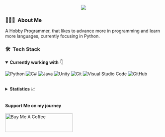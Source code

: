 <p align="center">
<img src="https://capsule-render.vercel.app/api?type=waving&color=timeGradient&height=300&&section=header&text=HI%20THERE!&fontSize=90&fontAlign=50&fontAlignY=30&desc=I%20am%20zSynctic!&descAlign=50&descSize=30&animation=twinkling">
</p>

<h3> 👨🏻‍💻 &nbsp;About Me </h3>

A Hobby Programmer, that likes to advance more in programming and learn more languages, currently focusing in Python.

<h3> 🛠 &nbsp;Tech Stack</h3>

<details open>
  <summary><b>Currently working with</b> 👇</summary>
  
  <p></p>
  
  ![Python](https://img.shields.io/badge/Python-3776AB?style=for-the-badge&logo=python&logoColor=white)
  ![C#](https://img.shields.io/badge/C%23-239120?style=for-the-badge&logo=c-sharp&logoColor=white)
  ![Java](https://res.cloudinary.com/practicaldev/image/fetch/s--KR6jSVNe--/c_limit%2Cf_auto%2Cfl_progressive%2Cq_auto%2Cw_880/https://img.shields.io/badge/Java-ED8B00%3Fstyle%3Dfor-the-badge%26logo%3Djava%26logoColor%3Dwhite)
  ![Unity](https://img.shields.io/badge/Unity-100000?style=for-the-badge&logo=unity&logoColor=white)
  ![Git](https://img.shields.io/badge/GIT-E44C30?style=for-the-badge&logo=git&logoColor=white)
  ![Visual Studio Code](https://img.shields.io/badge/Visual_Studio_Code-0078D4?style=for-the-badge&logo=visual%20studio%20code&logoColor=white)
  ![GitHub](https://img.shields.io/badge/-GitHub-333333?style=for-the-badge&logo=github)

</details>
<br/>

<details>
  <summary><b>Statistics</b> 📈</summary>
</p>
  
  <div align="center">
  
  <a href="https://github.com/zSynctic">
    <!--
    <img align="center" src="https://github-readme-stats.vercel.app/api?username=zSynctic&count_private=true&include_all_commits=true&show_icons=true&hide_border=true" alt="zSynctic's github stats" />
    -->
    <img align="center" src="https://github-readme-stats-one-bice.vercel.app/api?username=zSynctic&theme=github_dark&count_private=true&include_all_commits=true&show_icons=true&hide_border=true&role=OWNER,ORGANIZATION_MEMBER,COLLABORATOR" alt="zSynctic's github stats" />  <img width="400" src="https://github-readme-streak-stats.herokuapp.com/?user=zSynctic&theme=github_dark&hide_border=true&date_format=M%20j%5B%2C%20Y%5D" alt="zSynctic's github streak stats">
  </a>
  
  <p></p>
  
  ![visitors](https://komarev.com/ghpvc/?username=zSynctic&label=Vistors&style=flat-square)

  </div>
</details>

<br/>
</p>

**Support Me on my journey** <br />
<br/>
<a href="https://www.buymeacoffee.com/zsynctic" target="_blank"><img src="https://cdn.buymeacoffee.com/buttons/v2/arial-blue.png" alt="Buy Me A Coffee" style="height: 60px !important;width: 217px !important;" ></a>
